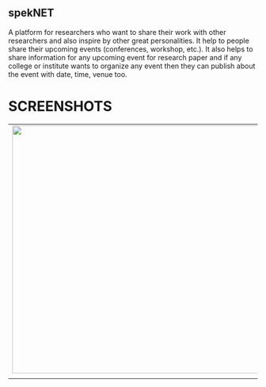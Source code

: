 ## spekNET
A platform for researchers who want to share their work with other researchers and also inspire by other great personalities. It help to people share their upcoming events (conferences, workshop, etc.).
It also helps to share information for any upcoming event for research paper and if any college or institute wants to organize any event then they can publish about the event with date, time, venue too.

# SCREENSHOTS
<table>
  <tr>
    <td><img src="https://user-images.githubusercontent.com/29120494/93118595-24df2d80-f6de-11ea-9a3b-cc140172ebe4.png" height="500px" /></td>
    <td><img src="https://user-images.githubusercontent.com/29120494/93118875-8ef7d280-f6de-11ea-97f6-bc333d028d99.png" height="500px" /></td>
    <td><img src="https://user-images.githubusercontent.com/29120494/93119411-645a4980-f6df-11ea-895c-da3a37724f41.png" height="500px" /></td>
  </tr>
  <tr>
    <td></td>  
  </tr>
</table>
